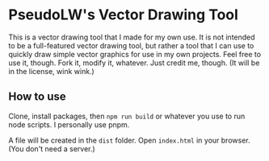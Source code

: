 # PseudoLW's Vector Drawing Tool

This is a vector drawing tool that I made for my own use. It is not intended to be a full-featured vector drawing tool, but rather a tool that I can use to quickly draw simple vector graphics for use in my own projects. Feel free to use it, though. Fork it, modify it, whatever. Just credit me, though. (It will be in the license, wink wink.)

## How to use

Clone, install packages, then `npm run build` or whatever you use to run node scripts. I personally use pnpm.

A file will be created in the `dist` folder. Open `index.html` in your browser. (You don't need a server.)